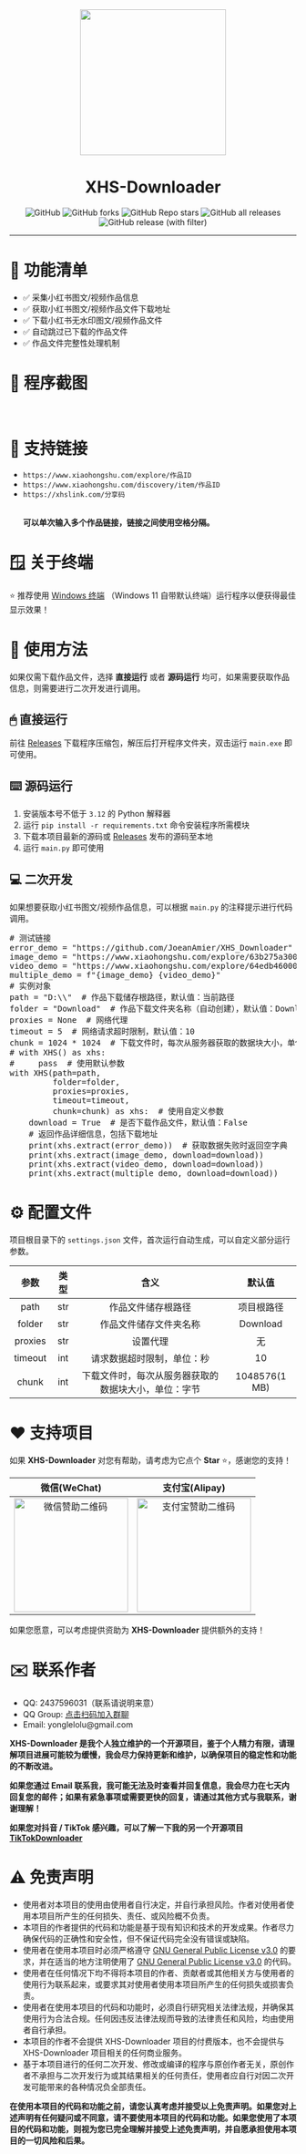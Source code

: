 <div align="center">
<img src="static/XHS-Downloader.png" alt="" height="256" width="256"><br>
<h1>XHS-Downloader</h1>
<img alt="GitHub" src="https://img.shields.io/github/license/JoeanAmier/XHS-Downloader?style=for-the-badge">
<img alt="GitHub forks" src="https://img.shields.io/github/forks/JoeanAmier/XHS-Downloader?style=for-the-badge&color=c56cf0">
<img alt="GitHub Repo stars" src="https://img.shields.io/github/stars/JoeanAmier/XHS-Downloader?style=for-the-badge&color=fff200">
<img alt="GitHub all releases" src="https://img.shields.io/github/downloads/JoeanAmier/XHS-Downloader/total?style=for-the-badge&color=1b9cfc">
<img alt="GitHub release (with filter)" src="https://img.shields.io/github/v/release/JoeanAmier/XHS-Downloader?style=for-the-badge&color=44bd32">
<hr>
</div>
<h1>📑 功能清单</h1>
<ul>
<li>✅ 采集小红书图文/视频作品信息</li>
<li>✅ 获取小红书图文/视频作品文件下载地址</li>
<li>✅ 下载小红书无水印图文/视频作品文件</li>
<li>✅ 自动跳过已下载的作品文件</li>
<li>✅ 作品文件完整性处理机制</li>
</ul>
<h1>📸 程序截图</h1>
<br>
<img src="static/程序运行截图.png" alt="">
<h1>🔗 支持链接</h1>
<ul>
<li><code>https://www.xiaohongshu.com/explore/作品ID</code></li>
<li><code>https://www.xiaohongshu.com/discovery/item/作品ID</code></li>
<li><code>https://xhslink.com/分享码</code></li>
<br/>
<p><b>可以单次输入多个作品链接，链接之间使用空格分隔。</b></p>
</ul>
<h1>🪟 关于终端</h1>
<p>⭐ 推荐使用 <a href="https://learn.microsoft.com/zh-cn/windows/terminal/install">Windows 终端</a> （Windows 11 自带默认终端）运行程序以便获得最佳显示效果！</p>
<h1>🥣 使用方法</h1>
<p>如果仅需下载作品文件，选择 <b>直接运行</b> 或者 <b>源码运行</b> 均可，如果需要获取作品信息，则需要进行二次开发进行调用。</p>
<h2>🖱 直接运行</h2>
<p>前往 <a href="https://github.com/JoeanAmier/XHS-Downloader/releases/latest">Releases</a> 下载程序压缩包，解压后打开程序文件夹，双击运行 <code>main.exe</code> 即可使用。</p>
<h2>⌨️ 源码运行</h2>
<ol>
<li>安装版本号不低于 <code>3.12</code> 的 Python 解释器</li>
<li>运行 <code>pip install -r requirements.txt</code> 命令安装程序所需模块</li>
<li>下载本项目最新的源码或 <a href="https://github.com/JoeanAmier/XHS-Downloader/releases/latest">Releases</a> 发布的源码至本地</li>
<li>运行 <code>main.py</code> 即可使用</li>
</ol>
<h2>💻 二次开发</h2>
<p>如果想要获取小红书图文/视频作品信息，可以根据 <code>main.py</code> 的注释提示进行代码调用。</p>
<pre>
# 测试链接
error_demo = "https://github.com/JoeanAmier/XHS_Downloader"
image_demo = "https://www.xiaohongshu.com/explore/63b275a30000000019020185"
video_demo = "https://www.xiaohongshu.com/explore/64edb460000000001f03cadc"
multiple_demo = f"{image_demo} {video_demo}"
# 实例对象
path = "D:\\"  # 作品下载储存根路径，默认值：当前路径
folder = "Download"  # 作品下载文件夹名称（自动创建），默认值：Download
proxies = None  # 网络代理
timeout = 5  # 网络请求超时限制，默认值：10
chunk = 1024 * 1024  # 下载文件时，每次从服务器获取的数据块大小，单位字节
# with XHS() as xhs:
#     pass  # 使用默认参数
with XHS(path=path,
         folder=folder,
         proxies=proxies,
         timeout=timeout,
         chunk=chunk) as xhs:  # 使用自定义参数
    download = True  # 是否下载作品文件，默认值：False
    # 返回作品详细信息，包括下载地址
    print(xhs.extract(error_demo))  # 获取数据失败时返回空字典
    print(xhs.extract(image_demo, download=download))
    print(xhs.extract(video_demo, download=download))
    print(xhs.extract(multiple_demo, download=download))
</pre>
<h1>⚙️ 配置文件</h1>
<p>项目根目录下的 <code>settings.json</code> 文件，首次运行自动生成，可以自定义部分运行参数。</p>
<table>
<thead>
<tr>
<th align="center">参数</th>
<th align="center">类型</th>
<th align="center">含义</th>
<th align="center">默认值</th>
</tr>
</thead>
<tbody>
<tr>
<td align="center">path</td>
<td align="center">str</td>
<td align="center">作品文件储存根路径</td>
<td align="center">项目根路径</td>
</tr>
<tr>
<td align="center">folder</td>
<td align="center">str</td>
<td align="center">作品文件储存文件夹名称</td>
<td align="center">Download</td>
</tr>
<tr>
<td align="center">proxies</td>
<td align="center">str</td>
<td align="center">设置代理</td>
<td align="center">无</td>
</tr>
<tr>
<td align="center">timeout</td>
<td align="center">int</td>
<td align="center">请求数据超时限制，单位：秒</td>
<td align="center">10</td>
</tr>
<tr>
<td align="center">chunk</td>
<td align="center">int</td>
<td align="center">下载文件时，每次从服务器获取的数据块大小，单位：字节</td>
<td align="center">1048576(1 MB)</td>
</tr>
</tbody>
</table>
<h1>♥️ 支持项目</h1>
<p>如果 <b>XHS-Downloader</b> 对您有帮助，请考虑为它点个 <b>Star</b> ⭐，感谢您的支持！</p>
<table>
<thead>
<tr>
<th align="center">微信(WeChat)</th>
<th align="center">支付宝(Alipay)</th>
</tr>
</thead>
<tbody><tr>
<td align="center"><img src="./static/微信赞助二维码.png" alt="微信赞助二维码" height="200" width="200"></td>
<td align="center"><img src="./static/支付宝赞助二维码.png" alt="支付宝赞助二维码" height="200" width="200"></td>
</tr>
</tbody>
</table>
<p>如果您愿意，可以考虑提供资助为 <b>XHS-Downloader</b> 提供额外的支持！</p>
<h1>✉️ 联系作者</h1>
<ul>
<li>QQ: 2437596031（联系请说明来意）</li>
<li>QQ Group: <a href="https://github.com/JoeanAmier/XHS-Downloader/blob/master/static/QQ%E7%BE%A4%E8%81%8A%E4%BA%8C%E7%BB%B4%E7%A0%81.png">点击扫码加入群聊</a></li>
<li>Email: yonglelolu@gmail.com</li>
</ul>
<p>
<b>XHS-Downloader 是我个人独立维护的一个开源项目，鉴于个人精力有限，请理解项目进展可能较为缓慢，我会尽力保持更新和维护，以确保项目的稳定性和功能的不断改进。</b>
</p>
<p>
<b>如果您通过 Email 联系我，我可能无法及时查看并回复信息，我会尽力在七天内回复您的邮件；如果有紧急事项或需要更快的回复，请通过其他方式与我联系，谢谢理解！</b>
</p>
<p><b>如果您对抖音 / TikTok 感兴趣，可以了解一下我的另一个开源项目 <a href="https://github.com/JoeanAmier/TikTokDownloader">TikTokDownloader</a></b></p>
<h1>⚠️ 免责声明</h1>
<ul>
<li>使用者对本项目的使用由使用者自行决定，并自行承担风险。作者对使用者使用本项目所产生的任何损失、责任、或风险概不负责。</li>
<li>本项目的作者提供的代码和功能是基于现有知识和技术的开发成果。作者尽力确保代码的正确性和安全性，但不保证代码完全没有错误或缺陷。</li>
<li>使用者在使用本项目时必须严格遵守 <a href="https://github.com/JoeanAmier/XHS-Downloader/blob/master/LICENSE">GNU
    General Public License v3.0</a> 的要求，并在适当的地方注明使用了 <a
        href="https://github.com/JoeanAmier/XHS-Downloader/blob/master/LICENSE">GNU General Public License
    v3.0</a> 的代码。
</li>
<li>使用者在任何情况下均不得将本项目的作者、贡献者或其他相关方与使用者的使用行为联系起来，或要求其对使用者使用本项目所产生的任何损失或损害负责。</li>
<li>使用者在使用本项目的代码和功能时，必须自行研究相关法律法规，并确保其使用行为合法合规。任何因违反法律法规而导致的法律责任和风险，均由使用者自行承担。</li>
<li>本项目的作者不会提供 XHS-Downloader 项目的付费版本，也不会提供与 XHS-Downloader 项目相关的任何商业服务。</li>
<li>基于本项目进行的任何二次开发、修改或编译的程序与原创作者无关，原创作者不承担与二次开发行为或其结果相关的任何责任，使用者应自行对因二次开发可能带来的各种情况负全部责任。</li>
</ul>
<b>在使用本项目的代码和功能之前，请您认真考虑并接受以上免责声明。如果您对上述声明有任何疑问或不同意，请不要使用本项目的代码和功能。如果您使用了本项目的代码和功能，则视为您已完全理解并接受上述免责声明，并自愿承担使用本项目的一切风险和后果。</b>
